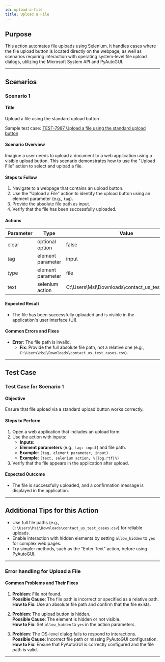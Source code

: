 ```yaml
---
id: upload-a-file
title: Upload a File
---
```


## Purpose
This action automates file uploads using Selenium. It handles cases where the file upload button is located directly on the webpage, as well as scenarios requiring interaction with operating system-level file upload dialogs, utilizing the Microsoft System API and PyAutoGUI. 

---

## Scenarios

### Scenario 1

#### Title

Upload a file using the standard upload button

Sample test case: [TEST-7987 Upload a file using the standard upload button](https://zeuz.zeuz.ai/Home/ManageTestCases/Edit/TEST-7987/)

#### Scenario Overview
Imagine a user needs to upload a document to a web application using a visible upload button. This scenario demonstrates how to use the "Upload File" action to select and upload a file.

#### Steps to Follow
1. Navigate to a webpage that contains an upload button.
2. Use the "Upload a File" action to identify the upload button using an element parameter (e.g., `tag`).
3. Provide the absolute file path as input.
4. Verify that the file has been successfully uploaded.

#### Actions

|  Parameter   |  Type               |  Value                                             |
|--------------|---------------------|----------------------------------------------------|
|  clear       |  optional option    |  false                                             |
|  tag         |  element parameter  |  input                                             |
|  type        |  element parameter  |  file                                              |
|  text        |  selenium action    |  C:\Users\Msi\Downloads\contact_us_test_cases.csv  |

#### Expected Result
- The file has been successfully uploaded and is visible in the application's user interface (UI).

#### Common Errors and Fixes
- **Error**: The file path is invalid.
  - **Fix**: Provide the full absolute file path, not a relative one (e.g., `C:\Users\Msi\Downloads\contact_us_test_cases.csv`).

---

## Test Case

### Test Case for Scenario 1

#### Objective
Ensure that file upload via a standard upload button works correctly.

#### Steps to Perform
1. Open a web application that includes an upload form.
2. Use the action with inputs:
   - **Inputs**:
    - **Element parameters** (e.g., `tag: input`) and file path.
    - **Example**: `(tag, element parameter, input)`
    - **Example**: `(text, selenium action, %|log.rtf|%)`
3. Verify that the file appears in the application after upload.

#### Expected Outcome
- The file is successfully uploaded, and a confirmation message is displayed in the application.

---

## Additional Tips for this Action
- Use full file paths (e.g., `C:\Users\Msi\Downloads\contact_us_test_cases.csv`) for reliable uploads.
- Enable interaction with hidden elements by setting `allow_hidden` to `yes` for complex web pages.
- Try simpler methods, such as the "Enter Text" action, before using PyAutoGUI.

---

### Error handling for Upload a File

#### Common Problems and Their Fixes
1. **Problem**: File not found.  
   **Possible Cause**: The file path is incorrect or specified as a relative path.  
   **How to Fix**: Use an absolute file path and confirm that the file exists.

2. **Problem**: The upload button is hidden.  
   **Possible Cause**: The element is hidden or not visible.  
   **How to Fix**: Set `allow_hidden` to `yes` in the action parameters.

3. **Problem**: The OS-level dialog fails to respond to interactions.  
   **Possible Cause**: Incorrect file path or missing PyAutoGUI configuration.  
   **How to Fix**: Ensure that PyAutoGUI is correctly configured and the file path is valid.

---
